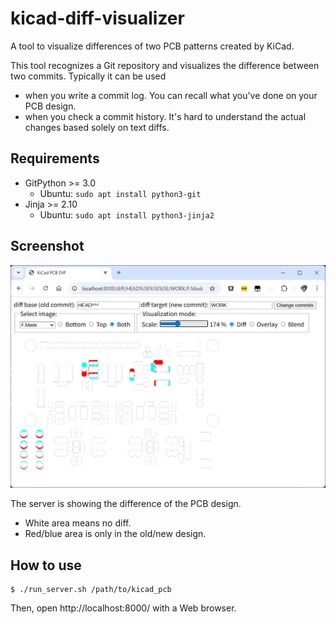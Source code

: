 # kicad-diff-visualizer
A tool to visualize differences of two PCB patterns created by KiCad.

This tool recognizes a Git repository and visualizes the difference between two commits.
Typically it can be used
- when you write a commit log. You can recall what you've done on your PCB design.
- when you check a commit history. It's hard to understand the actual changes based solely on text diffs.

## Requirements

- GitPython >= 3.0
  - Ubuntu: `sudo apt install python3-git`
- Jinja >= 2.10
  - Ubuntu: `sudo apt install python3-jinja2`

## Screenshot

![](doc/screenshot_server.png)

The server is showing the difference of the PCB design.
- White area means no diff.
- Red/blue area is only in the old/new design.

## How to use

    $ ./run_server.sh /path/to/kicad_pcb

Then, open http://localhost:8000/ with a Web browser.
